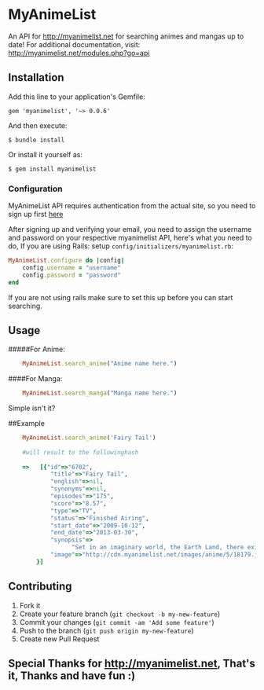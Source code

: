 # MyAnimeList
An API for http://myanimelist.net for searching animes and mangas up to date!
For additional documentation, visit: http://myanimelist.net/modules.php?go=api
## Installation

Add this line to your application's Gemfile:

    gem 'myanimelist', '~> 0.0.6'

And then execute:

    $ bundle install

Or install it yourself as:

    $ gem install myanimelist

### Configuration
MyAnimeList API requires authentication from the actual site, so you need to sign up first 
<a href="http://myanimelist.net/register.php">here</a>

After signing up and verifying your email, you need to assign the username and password on your respective myanimelist API,
here's what you need to do, 
If you are using Rails: setup `config/initializers/myanimelist.rb`:
```ruby
MyAnimeList.configure do |config|
    config.username = "username"
    config.password = "password"
end
```
If you are not using rails make sure to set this up before you can start searching.

## Usage
#####For Anime:
```ruby
    MyAnimeList.search_anime("Anime name here.")
```
####For Manga:
```ruby
    MyAnimeList.search_manga("Manga name here.")
```

Simple isn't it?

##Example
```ruby
    MyAnimeList.search_anime('Fairy Tail')
    
    #will result to the followinghash
    
    =>   [{"id"=>"6702", 
            "title"=>"Fairy Tail", 
            "english"=>nil, 
            "synonyms"=>nil, 
            "episodes"=>"175", 
            "score"=>"8.57", 
            "type"=>"TV", 
            "status"=>"Finished Airing", 
            "start_date"=>"2009-10-12", 
            "end_date"=>"2013-03-30", 
            "synopsis"=>
                  "Set in an imaginary world, the Earth Land, there exists a Mage Guild called Fairy Tail...", 
            "image"=>"http://cdn.myanimelist.net/images/anime/5/18179.jpg"}
        }]

```

## Contributing

1. Fork it
2. Create your feature branch (`git checkout -b my-new-feature`)
3. Commit your changes (`git commit -am 'Add some feature'`)
4. Push to the branch (`git push origin my-new-feature`)
5. Create new Pull Request


## Special Thanks for http://myanimelist.net, That's it, Thanks and have fun :)
